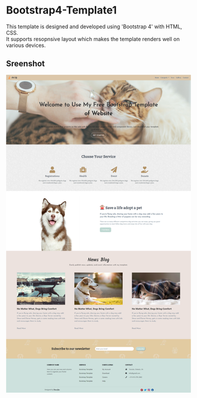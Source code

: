 # Bootstrap4-Template1
This template is designed and developed using 'Bootstrap 4' with HTML, CSS.  
It supports resopnsive layout which makes the template renders well on various devices.

## Sreenshot 
![](https://github.com/fanyuR/Bootstrap4-Template1/blob/master/template_screenshot.png)
